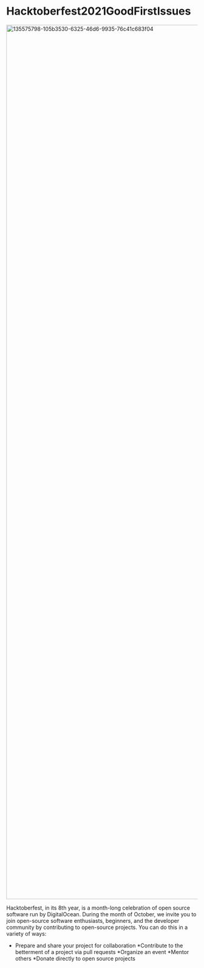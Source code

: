 # Hacktoberfest2021GoodFirstIssues

<img width="2295" alt="135575798-105b3530-6325-46d6-9935-76c41c683f04" src="https://user-images.githubusercontent.com/76823048/135721349-e04911ef-863c-4b57-a5d6-49a9b294b96f.png">

Hacktoberfest, in its 8th year, is a month-long celebration of open source software run by DigitalOcean. During the month of October, we invite you to join open-source software enthusiasts, beginners, and the developer community by contributing to open-source projects. You can do this in a variety of ways:

  * Prepare and share your project for collaboration
*Contribute to the betterment of a project via pull requests
*Organize an event
*Mentor others
*Donate directly to open source projects
